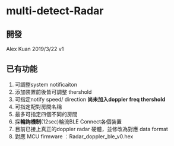 # multi-detect-Radar
開發
-
Alex Kuan 2019/3/22 v1

已有功能
-
1. 可調整system notificaiton 
2. 添加裝置前後皆可調整 thershold
3. 可指定notify speed/ direction **尚未加入doppler freq thershold**
4. 可指定配對房間名稱
5. 最多可指定四個不同的房間
6. 採**輪詢機制**(12sec)輪流BLE Connect各個裝置
7. 目前已接上真正的doppler radar 硬體，並修改為對應 data format
8. 對應 MCU firmware ：Radar_doppler_ble_v0.hex